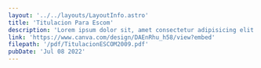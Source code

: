 ```yaml
---
layout: '../../layouts/LayoutInfo.astro'
title: 'Titulacion Para Escom'
description: 'Lorem ipsum dolor sit, amet consectetur adipisicing elit. Possimus debitis culpa impedit quae quam? Corrupti.'
link: 'https://www.canva.com/design/DAEnRhu_h58/view?embed'
filepath: '/pdf/TitulacionESCOM2009.pdf'
pubDate: 'Jul 08 2022'
---
```

